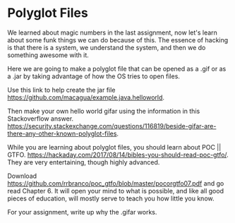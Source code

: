 # Polyglot Files

We learned about magic numbers in the last assignment, now let's learn
about some funk things we can do because of this. The essence of hacking
is that there is a system, we understand the system, and then we do
something awesome with it.

Here we are going to make a polyglot file that can be opened as a .gif
or as a .jar by taking advantage of how the OS tries to open files.

Use this link to help create the jar file
<a href="https://github.com/macagua/example.java.helloworld"
target="_blank">https://github.com/macagua/example.java.helloworld</a>.

Then make your own hello world gifar using the information in this
Stackoverflow answer. <a
href="https://security.stackexchange.com/questions/116819/beside-gifar-are-there-any-other-known-polyglot-files"
target="_blank">https://security.stackexchange.com/questions/116819/beside-gifar-are-there-any-other-known-polyglot-files</a>.

While you are learning about polyglot files, you should learn about POC
\|\| GTFO. <a
href="https://hackaday.com/2017/08/14/bibles-you-should-read-poc-gtfo/"
target="_blank">https://hackaday.com/2017/08/14/bibles-you-should-read-poc-gtfo/</a>.
They are very entertaining, though highly advanced.

Download <a
href="https://github.com/rrbranco/poc_gtfo/blob/master/pocorgtfo07.pdf"
target="_blank">https://github.com/rrbranco/poc_gtfo/blob/master/pocorgtfo07.pdf</a>
and go read Chapter 6. It will open your mind to what is possible, and
like all good pieces of education, will mostly serve to teach you how
little you know.

For your assignment, write up why the .gifar works.
